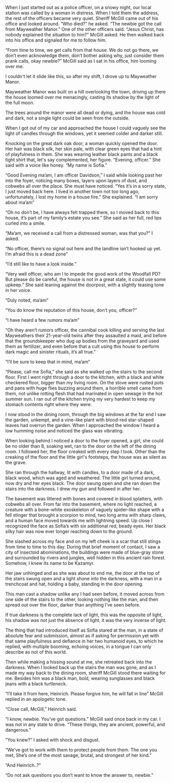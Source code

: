  When I just started out as a police officer, on a snowy night, our local station was called by a woman in distress. When I told them the address, the rest of the officers became very quiet. Sheriff McGill came out of his office and looked around. “Who died?” he asked. “The newbie got the call from Mayweather Manor.” One of the other officers said. “Jesus Christ, has nobody explained the situation to him?” McGill asked. He then walked back into his office and signaled for me to follow him. 

“From time to time, we get calls from that house. We do not go there, we don’t even acknowledge them, don’t bother asking why, just consider them prank calls, okay newbie?” McGill said as I sat in his office, him looming over me. 

I couldn't let it slide like this, so after my shift, I drove up to Mayweather Manor.

Mayweather Manor was built on a hill overlooking the town, driving up there the house loomed over me menacingly, casting its shadow by the light of the full moon. 

The trees around the manor were all dead or dying, and the house was cold and dark, not a single light could be seen from the outside. 

When I got out of my car and approached the house I could vaguely see the light of candles through the windows, yet it seemed colder and darker still.

Knocking on the great dark oak door, a woman quickly opened the door. Her hair was black silk, her skin pale, with clear green eyes that had a hint of playfulness in them. She was wearing leather black pants and a black tight shirt that, let's say complemented, her figure. “Evening, officer.” She said with a voice like honey. “My name is Sofia.”

“Good Evening ma’am, I am officer Davidson,” I said while looking past her into the foyer, noticing many boxes, layers upon layers of dust, and cobwebs all over the place. She must have noticed. “Yes it’s in a sorry state, I just moved back here. I lived in another town not too long ago, unfortunately, I lost my home in a house fire.” She explained. “I am sorry about ma’am”

“Oh no don’t be, I have always felt trapped there, so I moved back to this house, it’s part of my family’s estate you see.” She said as her full, red lips curled into a smile. 

“Ma’am, we received a call from a distressed woman, was that you?” I asked.

“No officer, there’s no signal out here and the landline isn’t hooked up yet. I’m afraid this is a dead zone” 

“I’d still like to have a look inside.”

“Very well officer, who am I to impede the good work of the Woodfall PD? But please do be careful, the house is not in a great state, it could use some upkeep.” She said leaning against the doorpost, with a slightly teasing tone in her voice. 

“Duly noted, ma’am”

“You do know the reputation of this house, don’t you, officer?”

“I have heard a few rumors ma’am”

“Oh they aren’t rumors officer, the cannibal cook killing and serving the last Mayweathers their 21-year-old twins after they assaulted a maid, and before that the groundskeeper who dug up bodies from the graveyard and used them as fertilizer, and even before that a cult using this house to perform dark magic and sinister rituals, it’s all true.”

“I’ll be sure to keep that in mind, ma’am” 

“Please, call me Sofia,” she said as she walked up the stairs to the second floor. First I went right through a door to the kitchen, with a black and white checkered floor, bigger than my living room. On the stove were rusted pots and pans with huge flies buzzing around them, a horrible smell came from them, not unlike rotting flesh that had marinated in open sewage in the hot summer sun. I ran out of the kitchen trying my very hardest to keep my stomach contents right where they were.

I now stood in the dining room, through the big windows at the far end I saw the garden, unkempt, and a vine-like plant with blood-red star-shaped leaves had overrun the garden. When I approached the window I heard a low humming noise and noticed the glass was vibrating. 

When looking behind I noticed a door to the foyer opened, a girl, she could be no older than 8, soaking wet, ran to the door on the left of the dining room. I followed her, the floor creaked with every step I took. Other than the creaking of the floor and the little girl's footsteps, the house was as silent as the grave. 

She ran through the hallway, lit with candles, to a door made of a dark, black wood, which was aged and weathered. The little girl turned around, now dry and her eyes black. The door swung open and she ran down the stairs into the darkness. I drew my gun and followed in after her. 

The basement was littered with bones and covered in blood splatters, with cobwebs all over. From far into the basement, where no light reached, a creature with a bone-white exoskeleton of vaguely spider-like shape with a fell stinger that brought a scorpion to mind, two long arms with sharp claws, and a human face moved towards me with lightning speed. Up close I recognized the face as Sofia’s with six additional red, beady eyes. Her black silky hair was now ever longer reaching down to the ground. 

She slashed across my face and on my left cheek is a scar that still stings from time to time to this day. During that brief moment of contact, I saw a city of insectoid abominations, the buildings were made of blue-gray stone and surrounded by rivers and jungles, well hidden in this ancient rain forest. Somehow, I knew its name to be Kazamyr. 

Her jaw unhinged and as she was about to end me, the door at the top of the stairs swung open and a light shone into the darkness, with a man in a trenchcoat and hat, holding a baby, standing in the door opening. 

This man cast a shadow unlike any I had seen before, it moved across from one side of the stairs to the other, looking nothing like the man, and then spread out over the floor, darker than anything I’ve seen before. 

If true darkness is the complete lack of light, this was the opposite of light, his shadow was not just the absence of light, it was the very inverse of light. 

The thing that had introduced itself as Sofia stared at the man, in a state of absolute fear and submission, almost as if asking for permission yet with that same playfulness and defiance in her two humanoid eyes, to which he replied, with multiple booming, echoing voices, in a tongue I can only describe as not of this world. 

Then while making a hissing sound at me, she retreated back into the darkness. When I looked back up the stairs the man was gone, and as I made my way back to the dining room, sheriff McGill stood there waiting for me. Besides him was a black man, bold, wearing sunglasses and black jeans with a black turtleneck.  

“I’ll take it from here, Heinrich. Please forgive him, he will fall in line” McGill replied in an apologetic tone. 

“Close call, McGill,” Heinrich said.  

“I know, newbie. You’ve got questions.” McGill said once back in my car. I was not in any state to drive. “These things, they are ancient, powerful, and dangerous.”

“You knew?” I asked with shock and disgust. 

“We’ve got to work with them to protect people from them. The one you met, She’s one of the most savage, brutal, and strongest of her kind.”

“And Heinrich..?”

“Do not ask questions you don’t want to know the answer to, newbie.”